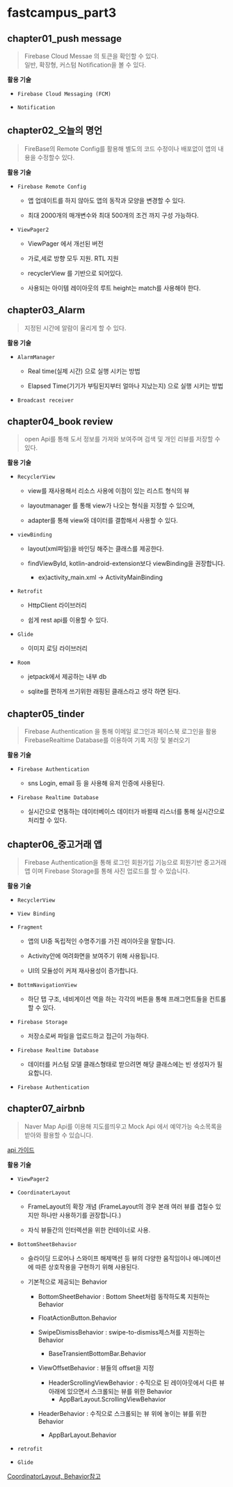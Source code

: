 # fastcampus_part3

## chapter01_push message

> Firebase Cloud Messae 의 토큰을 확인할 수 있다.<br>
일반, 확장형, 커스텀 Notification을 볼 수 있다.


**활용 기술**

- `Firebase Cloud Messaging (FCM)`

- `Notification`

## chapter02_오늘의 명언

> FireBase의 Remote Config를 활용해 별도의 코드 수정이나 배포없이 앱의 내용을 수정할수 있다.


**활용 기술**

- `Firebase Remote Config`

    - 앱 업데이트를 하지 않아도 앱의 동작과 모양을 변경할 수 있다.

    - 최대 2000개의 매개변수와 최대 500개의 조건 까지 구성 가능하다.

- `ViewPager2`

    - ViewPager 에서 개선된 버전
  
    - 가로,세로 방향 모두 지원. RTL 지원
  
    - recyclerView 를 기반으로 되어있다.

    - 사용되는 아이템 레이아웃의 루트 height는 match를 사용해야 한다.

## chapter03_Alarm

> 지정된 시간에 알람이 울리게 할 수 있다.

**활용 기술**

 - `AlarmManager`

    - Real time(실제 시간) 으로 실행 시키는 방법
  
    - Elapsed Time(기기가 부팅된지부터 얼마나 지났는지) 으로 실행 시키는 방법

 - `Broadcast receiver`

## chapter04_book review

 > open Api를 통해 도서 정보를 가져와 보여주며 검색 및 개인 리뷰를 저장할 수 있다.

**활용 기술**

 - `RecyclerView`
 
    - view를 재사용해서 리소스 사용에 이점이 있는 리스트 형식의 뷰

    - layoutmanager 를 통해 view가 나오는 형식을 지정할 수 있으며,

    - adapter를 통해 view와 데이터를 결합해서 사용할 수 있다.

 - `viewBinding`

    - layout(xml파일)을 바인딩 해주는 클래스를 제공한다.

    - findViewById, kotlin-android-extension보다 viewBinding을 권장합니다.
    
      - ex)activity_main.xml -> ActivityMainBinding

 - `Retrofit`

    - HttpClient 라이브러리
    
    - 쉽게 rest api를 이용할 수 있다.
    
 - `Glide`

    - 이미지 로딩 라이브러리

 - `Room`

    - jetpack에서 제공하는 내부 db

    - sqlite를 편하게 쓰기위한 래핑된 클래스라고 생각 하면 된다.



## chapter05_tinder

 > Firebase Authentication 을 통해 이메일 로그인과 페이스북 로그인을 활용<br>
 FirebaseRealtime Database를 이용하여 기록 저장 및 불러오기


**활용 기술**

 - `Firebase Authentication`

   - sns Login, email 등 을 사용해 유저 인증에 사용된다.
  

 - `Firebase Realtime Database`

   - 실시간으로 연동하는 데이터베이스 데이터가 바뀔때 리스너를 통해 실시간으로 처리할 수 있다.


## chapter06_중고거래 앱

 > Firebase Authentication을 통해 로그인 회원가입 기능으로
 회원기반 중고거래 앱 이며 Firebase Storage를 통해 사진 업로드를 할 수 있습니다.

**활용 기술**

 - `RecyclerView`

 - `View Binding`

 - `Fragment`

   - 앱의 UI중 독립적인 수명주기를 가진 레이아웃을 말합니다.

   - Activity안에 여려화면을 보여주기 위해 사용됩니다.

   - UI의 모듈성이 커져 재사용성이 증가합니다.

 - `BottmNavigationView`

   - 하단 탭 구조, 네비게이션 역을 하는 각각의 버튼을 통해 프래그먼트들을 컨트롤 할 수 있다.

 - `Firebase Storage`

   - 저장소로써 파일을 업로드하고 접근이 가능하다.

 - `Firebase Realtime Database`

   - 데이터를 커스텀 모델 클래스형태로 받으려면 해당 클래스에는 빈 생성자가 필요합니다.

 - `Firebase Authentication`


## chapter07_airbnb

 > Naver Map Api를 이용해 지도를띄우고 Mock Api 에서 예약가능 숙소목록을 받아와 활용할 수 있습니다.

 [api 가이드](https://navermaps.github.io/android-map-sdk/guide-ko/)

**활용 기술**

 - `ViewPager2`

 - `CoordinaterLayout`

    - FrameLayout의 확장 개념 (FrameLayout의 경우 본래 여러 뷰를 겹칠수 있지만 하나만 사용하기를 권장합니다.)
    
    - 자식 뷰들간의 인터렉션을 위한 컨테이너로 사용.

 - `BottomSheetBehavior`
  
    - 슬라이딩 드로어나 스와이프 해제액션 등 뷰의 다양한 움직임이나 애니메이션에 따른 상호작용을 구현하기 위해 사용된다.

    - 기본적으로 제공되는 Behavior

      -  BottomSheetBehavior : Bottom Sheet처럼 동작하도록 지원하는 Behavior
      
      - FloatActionButton.Behavior
      
      - SwipeDismissBehavior : swipe-to-dismiss제스쳐를 지원하는 Behavior
        - BaseTransientBottomBar.Behavior
      - ViewOffsetBehavior : 뷰들의 offset을 지정
        - HeaderScrollingViewBehavior : 수직으로 된 레이아웃에서 다른 뷰 아래에 있으면서 스크롤되는 뷰를 위한 Behavior
          - AppBarLayout.ScrollingViewBehavior
      - HeaderBehavior : 수직으로 스크롤되는 뷰 위에 놓이는 뷰를 위한 Behavior
        - AppBarLayout.Behavior

 - `retrofit`

 - `Glide`

[CoordinatorLayout, Behavior참고](http://dktfrmaster.blogspot.com/2018/03/coordinatorlayout.html)